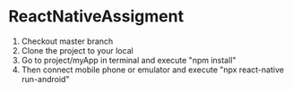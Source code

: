 # ReactNativeAssigment

1. Checkout master branch
2. Clone the project to your local
3. Go to project/myApp in terminal and execute "npm install"
4. Then connect mobile phone or emulator and execute "npx react-native run-android" 
